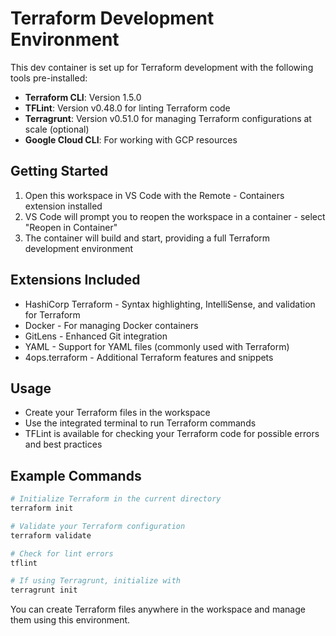 # Terraform Development Environment

This dev container is set up for Terraform development with the following tools pre-installed:

- **Terraform CLI**: Version 1.5.0
- **TFLint**: Version v0.48.0 for linting Terraform code
- **Terragrunt**: Version v0.51.0 for managing Terraform configurations at scale (optional)
- **Google Cloud CLI**: For working with GCP resources

## Getting Started

1. Open this workspace in VS Code with the Remote - Containers extension installed
2. VS Code will prompt you to reopen the workspace in a container - select "Reopen in Container"
3. The container will build and start, providing a full Terraform development environment

## Extensions Included

- HashiCorp Terraform - Syntax highlighting, IntelliSense, and validation for Terraform
- Docker - For managing Docker containers
- GitLens - Enhanced Git integration
- YAML - Support for YAML files (commonly used with Terraform)
- 4ops.terraform - Additional Terraform features and snippets

## Usage

- Create your Terraform files in the workspace
- Use the integrated terminal to run Terraform commands
- TFLint is available for checking your Terraform code for possible errors and best practices

## Example Commands

```bash
# Initialize Terraform in the current directory
terraform init

# Validate your Terraform configuration
terraform validate

# Check for lint errors
tflint

# If using Terragrunt, initialize with
terragrunt init
```

You can create Terraform files anywhere in the workspace and manage them using this environment.
